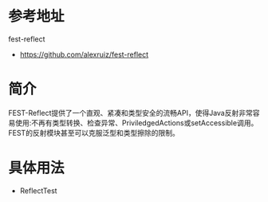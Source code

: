 # 参考地址
fest-reflect
- https://github.com/alexruiz/fest-reflect

# 简介
FEST-Reflect提供了一个直观、紧凑和类型安全的流畅API，使得Java反射非常容易使用:不再有类型转换、检查异常、PriviledgedActions或setAccessible调用。FEST的反射模块甚至可以克服泛型和类型擦除的限制。

# 具体用法
- ReflectTest

